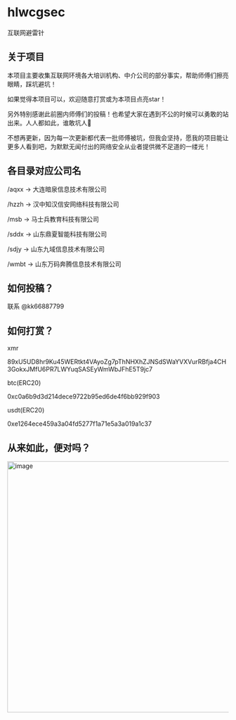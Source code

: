 # hlwcgsec

互联网避雷针

## 关于项目

本项目主要收集互联网环境各大培训机构、中介公司的部分事实，帮助师傅们擦亮眼睛，踩坑避坑！

如果觉得本项目可以，欢迎随意打赏或为本项目点亮star！

另外特别感谢此前圈内师傅们的投稿！也希望大家在遇到不公的时候可以勇敢的站出来。人人都如此，谁敢坑人💪

不想再更新，因为每一次更新都代表一批师傅被坑，但我会坚持，愿我的项目能让更多人看到吧，为默默无闻付出的网络安全从业者提供微不足道的一缕光！

## 各目录对应公司名

/aqxx -> 大连暗泉信息技术有限公司

/hzzh -> 汉中知汉信安网络科技有限公司

/msb -> 马士兵教育科技有限公司 

/sddx -> 山东鼎夏智能科技有限公司

/sdjy -> 山东九域信息技术有限公司

/wmbt -> 山东万码奔腾信息技术有限公司

## 如何投稿？

联系 @kk66887799

## 如何打赏？
xmr

89xU5UD8hr9Ku45WERtkt4VAyoZg7pThNHXhZJNSdSWaYVXVurRBfja4CH3GokxJMfU6PR7LWYuqSASEyWmWbJFhE5T9jc7

btc(ERC20)

0xc0a6b9d3d214dece9722b95ed6de4f6bb929f903

usdt(ERC20)

0xe1264ece459a3a04fd5277f1a71e5a3a019a1c37

## 从来如此，便对吗？

<img width="571" alt="image" src="https://github.com/ikashd121/hlwcgsec/assets/140723948/2e3dae5b-5a1a-48d0-b58c-fcaf874f6f6a">

